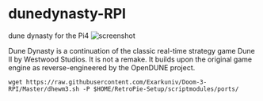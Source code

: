 # dunedynasty-RPI
dune dynasty for the Pi4
![screenshot](http://sourceforge.net/projects/dunedynasty/screenshots/screenshot_hark2.png)

Dune Dynasty is a continuation of the classic real-time strategy game Dune II by Westwood Studios. It is not a remake. It builds upon the original game engine as reverse-engineered by the OpenDUNE project.


```
wget https://raw.githubusercontent.com/Exarkuniv/Doom-3-RPI/Master/dhewm3.sh -P $HOME/RetroPie-Setup/scriptmodules/ports/
```
